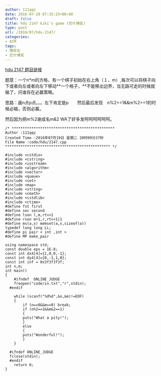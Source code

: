 ```yaml
---
author: 111qqz
date: 2016-07-20 07:35:25+00:00
draft: false
title: hdu 2147 kiki's game (巴什博奕)
type: post
url: /2016/07/hdu-2147/
categories:
- ACM
tags:
- 博弈论
- 巴什博奕
---
```


[hdu 2147 题目链接](http://acm.hdu.edu.cn/showproblem.php?pid=2147)



题意：一个n*m的方格，有一个棋子初始在右上角（１，m）,每次可以将棋子向下或者向左或者向左下移动**一个格子，**不能移出边界，当无路可走的时候就输了，问谁存在必赢策略。

思路：画n点p点。。。左下肯定是p　　然后最后发现　n%2==1&&m%2==1的时候必输，否则必赢。

然后因为把m%2谢成名m&2 WA了好多发呵呵呵呵呵呵。



 

    
    /* ***********************************************
    Author :111qqz
    Created Time :2016年07月19日 星期二 20时09分37秒
    File Name :code/hdu/2147.cpp
    ************************************************ */
    
    #include <cstdio>
    #include <cstring>
    #include <iostream>
    #include <algorithm>
    #include <vector>
    #include <queue>
    #include <set>
    #include <map>
    #include <string>
    #include <cmath>
    #include <cstdlib>
    #include <ctime>
    #define fst first
    #define sec second
    #define lson l,m,rt<<1
    #define rson m+1,r,rt<<1|1
    #define ms(a,x) memset(a,x,sizeof(a))
    typedef long long LL;
    #define pi pair < int ,int >
    #define MP make_pair
    
    using namespace std;
    const double eps = 1E-8;
    const int dx4[4]={1,0,0,-1};
    const int dy4[4]={0,-1,1,0};
    const int inf = 0x3f3f3f3f;
    int n,m;
    int main()
    {
    	#ifndef  ONLINE_JUDGE 
    	freopen("code/in.txt","r",stdin);
      #endif
        
    	while (scanf("%d%d",&n,&m)!=EOF)
    	{
    	    if (n==0&&m==0) break;
    	    if (n%2==1&&m&2==1)
    	    {
    		puts("What a pity!");
    	    }
    	    else
    	    {
    		puts("Wonderful!");
    	    }
    	}
    
      #ifndef ONLINE_JUDGE  
      fclose(stdin);
      #endif
        return 0;
    }
    




